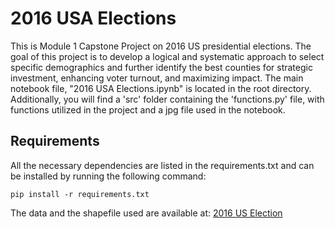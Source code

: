 # 2016 USA Elections

This is Module 1 Capstone Project on 2016 US presidential elections. The goal of this project is to develop a logical and systematic approach to select specific demographics and further identify the best counties for strategic investment, enhancing voter turnout, and maximizing impact. The main notebook file, "2016 USA Elections.ipynb" is located in the root directory. Additionally, you will find a 'src' folder containing the 'functions.py' file, with functions utilized in the project and a jpg file used in the notebook.

## Requirements

All the necessary dependencies are listed in the requirements.txt and can be installed by running the following command:

```
pip install -r requirements.txt
```
The data and the shapefile used are available at:
[2016 US Election](https://www.kaggle.com/datasets/benhamner/2016-us-election)  

